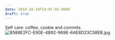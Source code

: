 ```yaml
---
date: 2018-10-10T14:07:02-0600
draft: true
---
```




Self care: coffee, cookie and commits. ![8586E2FC-E90E-4B92-969E-6AE8D23C58EB.jpg](http://ianwhitney.micro.blog/uploads/2018/7501f7dfa4.jpg)



